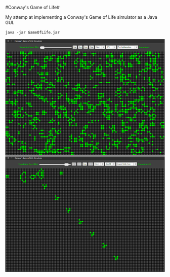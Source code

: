 #Conway's Game of Life#

My attemp at implementing a Conway's Game of Life simulator as a Java GUI.  <br />
```
java -jar GameOfLife.jar
```

![alt tag](https://raw.githubusercontent.com/abrahamjj/Game_of_Life/master/screenshots/screenshot1.png)
<br>
![alt tag](https://raw.githubusercontent.com/abrahamjj/Game_of_Life/master/screenshots/screenshot2.png)

